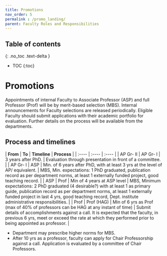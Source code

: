 ```yaml
---
title: Promotions
nav_order: 5
permalink : /promo_landing/
parent: Faculty Roles and Responsibilities
---
```


## Table of contents
{: .no_toc .text-delta } 
* TOC
{:toc}

# Promotions 

Appointments of internal Faculty to Associate Professor (ASP) and full Professor (Prof) will be by merit-based selection (MBS). 
Internal announcements for Faculty selections are released periodically. Eligible Faculty should submit applications with their academic portfolio for evaluation. Further details on the process will be available from the departments. 

## Process and timelines
| **From** | **To** | **Timeline**  | **Process** |
| :---- | :---- | :---- |
| AP  Gr- II | AP  Gr- I  | 3 years after PhD.                                                                | Evaluation through presentation in front of a committee.                                                                                                                                                                                                            |
| AP  Gr- I  | ASP        | Min. of 6 years after PhD, with at least 3 yrs at the level of AP/ equivalent.    | MBS, Min. expectations: 1 PhD graduated, publication record as per department norms, at least 1 externally funded project, good teaching record.                                                                                                                    |
| ASP        | Prof       | Min of 4 years at ASP level                                                       | MBS, Minimum expectations: 2 PhD graduated (4 desirable?)  with at least 1 as primary guide, publication record as per department norms, at least 1 externally funded project in last 4 yrs, good teaching record, Dept. institute administrative responsibilities. |
| Prof       | Prof (HAG) | Min of 6 yrs as Prof (max of 40% of professors can be HAG at any instant of time) | Submit details of accomplishments against a call. It is expected that the faculty, in previous 6 yrs, meet or exceed the rate at which they performed prior to being appointed as professor.                                                                        |

* Department may prescribe higher norms for MBS.   
* After 10 yrs as a professor, faculty can apply for Chair Professorship against a call. 
Application is evaluated by a committee of Chair Professors. 